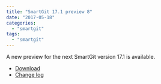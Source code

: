 ```yaml
---
title: "SmartGit 17.1 preview 8"
date: "2017-05-18"
categories: 
  - "smartgit"
tags: 
  - "smartgit"
---
```


A new preview for the next SmartGit version 17.1 is available.

- [Download](http://www.syntevo.com/smartgit/early-access)
- [Change log](http://www.syntevo.com/smartgit/changelog-eap.txt)
